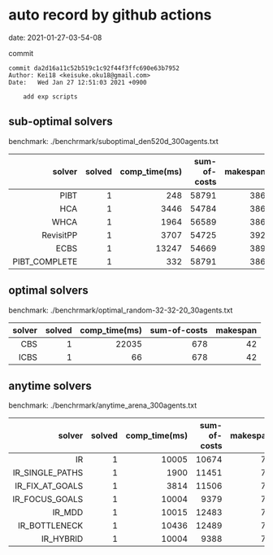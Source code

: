 auto record by github actions
===
date: 2021-01-27-03-54-08

commit
```
commit da2d16a11c52b519c1c92f44f3ffc690e63b7952
Author: Kei18 <keisuke.oku18@gmail.com>
Date:   Wed Jan 27 12:51:03 2021 +0900

    add exp scripts

```

## sub-optimal solvers
benchmark: ./benchrmark/suboptimal_den520d_300agents.txt

|solver | solved | comp_time(ms) | sum-of-costs | makespan |
| ---: | ---: | ---: | ---: | ---: |
| PIBT | 1 | 248 | 58791 | 386 |
| HCA | 1 | 3446 | 54784 | 386 |
| WHCA | 1 | 1964 | 56589 | 386 |
| RevisitPP | 1 | 3707 | 54725 | 392 |
| ECBS | 1 | 13247 | 54669 | 389 |
| PIBT_COMPLETE | 1 | 332 | 58791 | 386 |

## optimal solvers
benchmark: ./benchrmark/optimal_random-32-32-20_30agents.txt

|solver | solved | comp_time(ms) | sum-of-costs | makespan |
| ---: | ---: | ---: | ---: | ---: |
| CBS | 1 | 22035 | 678 | 42 |
| ICBS | 1 | 66 | 678 | 42 |

## anytime solvers
benchmark: ./benchrmark/anytime_arena_300agents.txt

|solver | solved | comp_time(ms) | sum-of-costs | makespan |
| ---: | ---: | ---: | ---: | ---: |
| IR | 1 | 10005 | 10674 | 79 |
| IR_SINGLE_PATHS | 1 | 1900 | 11451 | 79 |
| IR_FIX_AT_GOALS | 1 | 3814 | 11506 | 79 |
| IR_FOCUS_GOALS | 1 | 10004 | 9379 | 79 |
| IR_MDD | 1 | 10015 | 12483 | 79 |
| IR_BOTTLENECK | 1 | 10436 | 12489 | 79 |
| IR_HYBRID | 1 | 10004 | 9388 | 79 |

